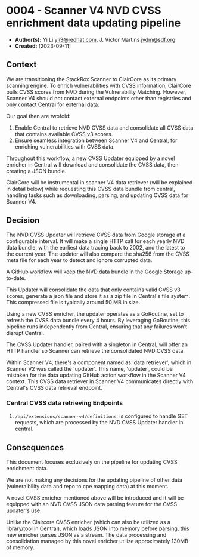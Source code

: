 # 0004 - Scanner V4 NVD CVSS enrichment data updating pipeline

- **Author(s):** Yi Li <yli3@redhat.com>, J. Victor Martins <jvdm@sdf.org>
- **Created:** [2023-09-11]

## Context

We are transitioning the StackRox Scanner to ClairCore as its primary scanning engine. To enrich vulnerabilities with CVSS information, ClairCore pulls CVSS scores from NVD during the Vulnerability Matching. However, Scanner V4 should not contact external endpoints other than registries and only contact Central for external data.

Our goal then are twofold:

1. Enable Central to retrieve NVD CVSS data and consolidate all CVSS data that contains available CVSS v3 scores.
2. Ensure seamless integration between Scanner V4 and Central, for enriching vulnerabilities with CVSS data.

Throughout this workflow, a new CVSS Updater equipped by a novel enricher in Central will download and consolidate the CVSS data, then creating a JSON bundle. 

ClairCore will be instrumental in scanner V4 data retriever (will be explained in detail below) while requesting this CVSS data bundle from central, handling tasks such as downloading, parsing, and updating CVSS data for Scanner V4.

## Decision

The NVD CVSS Updater will retrieve CVSS data from Google storage at a configurable interval. It will make a single HTTP call for each yearly NVD data bundle, with the earliest data tracing back to 2002, and the latest to the current year. The updater will also compare the sha256 from the CVSS meta file for each year to detect and ignore corrupted data.

A GitHub workflow will keep the NVD data bundle in the Google Storage up-to-date.

This Updater will consolidate the data that only contains valid CVSS v3 scores, generate a json file and store it as a zip file in Central's file system. This compressed file is typically around 50 MB in size.

Using a new CVSS enricher, the updater operates as a GoRoutine, set to refresh the CVSS data bundle every 4 hours. By leveraging GoRoutine, this pipeline runs independently from Central, ensuring that any failures won't disrupt Central.

The CVSS Updater handler, paired with a singleton in Central, will offer an HTTP handler so Scanner can retrieve the consolidated NVD CVSS data.

Within Scanner V4, there's a component named as 'data retriever', which in Scanner V2 was called the 'updater'. This name, 'updater', could be mistaken for the data updating GitHub action workflow in the Scanner V4 context. This CVSS data retriever in Scanner V4 communicates directly with Central's CVSS data retrieval endpoint.

### Central CVSS data retrieving Endpoints

1. `/api/extensions/scanner-v4/definitions`: is configured to handle GET requests, which are processed by the NVD CVSS Updater handler in central.

## Consequences

This document focuses exclusively on the pipeline for updating CVSS enrichment data. 

We are not making any decisions for the updating pipeline of other data (vulneralbility data and repo to cpe mapping data) at this moment.

A novel CVSS enricher mentioned above will be introduced and it will be equipped with an NVD CVSS JSON data parsing feature for the CVSS updater's use. 

Unlike the Claircore CVSS enricher (which can also be utilized as a library/tool in Central), which loads JSON into memory before parsing, this new enricher parses JSON as a stream. The data processing and consolidation managed by this novel enricher utilize approximately 130MB of memory.
